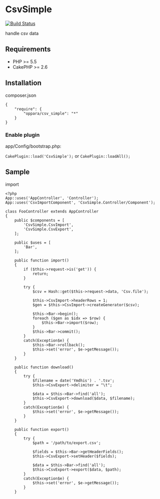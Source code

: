 # CsvSimple

[![Build Status](https://travis-ci.org/oppara/cakephp-plugin-csv_simple.svg?branch=master)](https://travis-ci.org/oppara/cakephp-plugin-csv_simple)

handle csv data

## Requirements

* PHP >= 5.5
* CakePHP >= 2.6


## Installation

composer.json

    {
        "require": {
            "oppara/csv_simple": "*"
        }
    }


### Enable plugin

app/Config/bootstrap.php:

`CakePlugin::load('CsvSimple');` or `CakePlugin::loadAll();`


## Sample

import

    <?php
    App::uses('AppController', 'Controller');
    App::uses('CsvImportComponent', 'CsvSimple.Controller/Component');

    class FooController extends AppController
    {
        public $components = [
            'CsvSimple.CsvImport',
            'CsvSimple.CsvExport',
        ];

        public $uses = [
            'Bar',
        ];

        public function import()
        {
            if ($this->request->is('get')) {
                return;
            }

            try {
                $csv = Hash::get($this->request->data, 'Csv.file');

                $this->CsvImport->headerRows = 1;
                $gen = $this->CsvImport->createGenerator($csv);

                $this->Bar->begin();
                foreach ($gen as $idx => $row) {
                    $this->Bar->import($row);
                }
                $this->Bar->commit();
            }
            catch(Exception$e) {
                $this->Bar->rollback();
                $this->set('error', $e->getMessage());
            }
        }

        public function download()
        {
            try {
                $filename = date('Ymdhis') . '.tsv';
                $this->CsvExport->delimiter = "\t";

                $data = $this->Bar->find('all');
                $this->CsvExport->download($data, $filename);
            }
            catch(Exception$e) {
                $this->set('error', $e->getMessage());
            }
        }

        public function export()
        {
            try {
                $path = '/path/to/export.csv';

                $fields = $this->Bar->getHeaderFields();
                $this->CsvExport->setHeader($fields);

                $data = $this->Bar->find('all');
                $this->CsvExport->export($data, $path);
            }
            catch(Exception$e) {
                $this->set('error', $e->getMessage());
            }
        }
